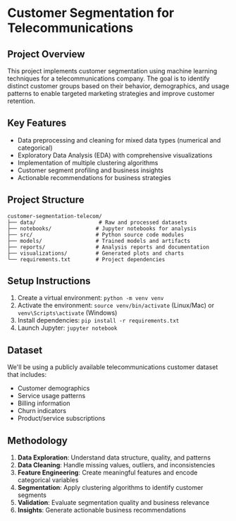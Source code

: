 # Customer Segmentation for Telecommunications

## Project Overview
This project implements customer segmentation using machine learning techniques for a telecommunications company. The goal is to identify distinct customer groups based on their behavior, demographics, and usage patterns to enable targeted marketing strategies and improve customer retention.

## Key Features
- Data preprocessing and cleaning for mixed data types (numerical and categorical)
- Exploratory Data Analysis (EDA) with comprehensive visualizations
- Implementation of multiple clustering algorithms
- Customer segment profiling and business insights
- Actionable recommendations for business strategies

## Project Structure
```
customer-segmentation-telecom/
├── data/                    # Raw and processed datasets
├── notebooks/              # Jupyter notebooks for analysis
├── src/                    # Python source code modules
├── models/                 # Trained models and artifacts
├── reports/                # Analysis reports and documentation
├── visualizations/         # Generated plots and charts
└── requirements.txt        # Project dependencies
```

## Setup Instructions
1. Create a virtual environment: `python -m venv venv`
2. Activate the environment: `source venv/bin/activate` (Linux/Mac) or `venv\Scripts\activate` (Windows)
3. Install dependencies: `pip install -r requirements.txt`
4. Launch Jupyter: `jupyter notebook`

## Dataset
We'll be using a publicly available telecommunications customer dataset that includes:
- Customer demographics
- Service usage patterns
- Billing information
- Churn indicators
- Product/service subscriptions

## Methodology
1. **Data Exploration**: Understand data structure, quality, and patterns
2. **Data Cleaning**: Handle missing values, outliers, and inconsistencies
3. **Feature Engineering**: Create meaningful features and encode categorical variables
4. **Segmentation**: Apply clustering algorithms to identify customer segments
5. **Validation**: Evaluate segmentation quality and business relevance
6. **Insights**: Generate actionable business recommendations
